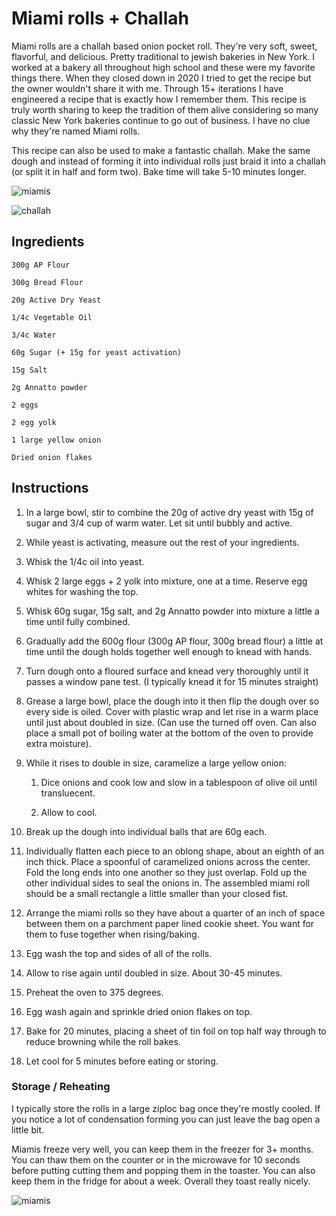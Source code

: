 # Miami rolls + Challah

Miami rolls are a challah based onion pocket roll. They're very soft, sweet, flavorful, and delicious. Pretty traditional to jewish bakeries in New York. I worked at a bakery all throughout high school and these were my favorite things there. When they closed down in 2020 I tried to get the recipe but the owner wouldn't share it with me. Through 15+ iterations I have engineered a recipe that is exactly how I remember them. This recipe is truly worth sharing to keep the tradition of them alive considering so many classic New York bakeries continue to go out of business. I have no clue why they're named Miami rolls.

This recipe can also be used to make a fantastic challah. Make the same dough and instead of forming it into individual rolls just braid it into a challah (or split it in half and form two). Bake time will take 5-10 minutes longer.

![miamis](/miamis.jpg)

![challah](/challah.png)

## Ingredients
```
300g AP Flour
 
300g Bread Flour
 
20g Active Dry Yeast
 
1/4c Vegetable Oil

3/4c Water
 
60g Sugar (+ 15g for yeast activation)
 
15g Salt
 
2g Annatto powder
 
2 eggs
 
2 egg yolk
 
1 large yellow onion

Dried onion flakes
```

## Instructions

1. In a large bowl, stir to combine the 20g of active dry yeast with 15g of sugar and 3/4 cup of warm water. Let sit until bubbly and active.

1. While yeast is activating, measure out the rest of your ingredients.
 
1. Whisk the 1/4c oil into yeast.
 
1. Whisk 2 large eggs + 2 yolk into mixture, one at a time. Reserve egg whites for washing the top.
 
1. Whisk 60g sugar, 15g salt, and 2g Annatto powder into mixture a little a time until fully combined.
 
1. Gradually add the 600g flour (300g AP flour, 300g bread flour) a little at time until the dough holds together well enough to knead with hands.
 
1. Turn dough onto a floured surface and knead very thoroughly until it passes a window pane test. (I typically knead it for 15 minutes straight)
 
1. Grease a large bowl, place the dough into it then flip the dough over so every side is oiled. Cover with plastic wrap and let rise in a warm place until just about doubled in size. (Can use the turned off oven. Can also place a small pot of boiling water at the bottom of the oven to provide extra moisture).
 
1. While it rises to double in size, caramelize a large yellow onion:

    1. Dice onions and cook low and slow in a tablespoon of olive oil until transluecent. 

    1. Allow to cool.
 
1. Break up the dough into individual balls that are 60g each.
 
1. Individually flatten each piece to an oblong shape, about an eighth of an inch thick. Place a spoonful of caramelized onions across the center. Fold the long ends into one another so they just overlap. Fold up the other individual sides to seal the onions in. The assembled miami roll should be a small rectangle a little smaller than your closed fist.
 
1. Arrange the miami rolls so they have about a quarter of an inch of space between them on a parchment paper lined cookie sheet. You want for them to fuse together when rising/baking.
 
1. Egg wash the top and sides of all of the rolls.
 
1. Allow to rise again until doubled in size. About 30-45 minutes.
 
1. Preheat the oven to 375 degrees.
 
1. Egg wash again and sprinkle dried onion flakes on top.
 
1. Bake for 20 minutes, placing a sheet of tin foil on top half way through to reduce browning while the roll bakes.

1. Let cool for 5 minutes before eating or storing.


### Storage / Reheating

I typically store the rolls in a large ziploc bag once they're mostly cooled. If you notice a lot of condensation forming you can just leave the bag open a little bit.

Miamis freeze very well, you can keep them in the freezer for 3+ months. You can thaw them on the counter or in the microwave for 10 seconds before putting cutting them and popping them in the toaster. You can also keep them in the fridge for about a week. Overall they toast really nicely.

![miamis](/miamis2.jpg)
